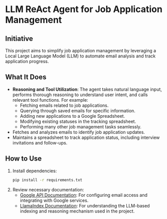 # LLM ReAct Agent for Job Application Management

## Initiative

This project aims to simplify job application management by leveraging a Local Large Language Model (LLM) to automate email analysis and track application progress.

## What It Does

- **Reasoning and Tool Utilization**: The agent takes natural language input, performs thorough reasoning to understand user intent, and calls relevant tool functions. For example:
  - Fetching emails related to job applications.
  - Querying through saved emails for specific information.
  - Adding new applications to a Google Spreadsheet.
  - Modifying existing statuses in the tracking spreadsheet.
  - Performing many other job management tasks seamlessly.
- Fetches and analyzes emails to identify job application updates.
- Maintains a spreadsheet to track application status, including interview invitations and follow-ups.

## How to Use

1. Install dependencies:
   ```bash
   pip install -r requirements.txt
   ```
2. Review necessary documentation:
   - [Google API Documentation](https://developers.google.com/gmail/api): For configuring email access and integrating with Google services.
   - [LlamaIndex Documentation](https://llamaindex.ai/docs): For understanding the LLM-based indexing and reasoning mechanism used in the project.

